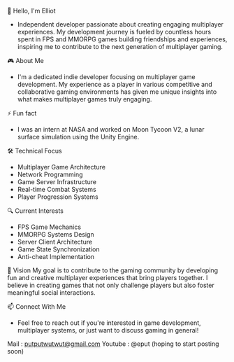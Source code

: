 👋 Hello, I'm Elliot

- Independent developer passionate about creating engaging multiplayer experiences. My development journey is fueled by countless hours spent in FPS and MMORPG games building friendships and experiences, inspiring me to contribute to the next generation of multiplayer gaming.

🎮 About Me
- I'm a dedicated indie developer focusing on multiplayer game development. My experience as a player in various competitive and collaborative gaming environments has given me unique insights into what makes multiplayer games truly engaging.

⚡ Fun fact
- I was an intern at NASA and worked on Moon Tycoon V2, a lunar surface simulation using the Unity Engine.

🛠️ Technical Focus
- Multiplayer Game Architecture
- Network Programming
- Game Server Infrastructure
- Real-time Combat Systems
- Player Progression Systems

🔍 Current Interests
- FPS Game Mechanics
- MMORPG Systems Design
- Server Client Architecture
- Game State Synchronization
- Anti-cheat Implementation

🌟 Vision
My goal is to contribute to the gaming community by developing fun and creative multiplayer experiences that bring players together. I believe in creating games that not only challenge players but also foster meaningful social interactions.

📫 Connect With Me
- Feel free to reach out if you're interested in game development, multiplayer systems, or just want to discuss gaming in general!

Mail : putputwutwut@gmail.com
Youtube : @eput (hoping to start posting soon)
